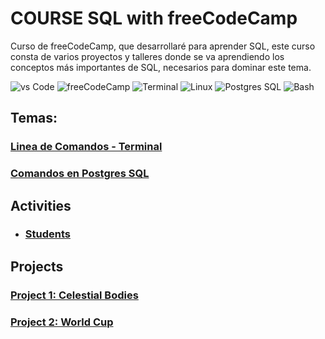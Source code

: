 # COURSE SQL with freeCodeCamp

Curso de freeCodeCamp, que desarrollaré para aprender SQL, este curso consta de varios proyectos y talleres donde se va aprendiendo los conceptos más importantes de SQL, necesarios para dominar este tema.

![vs Code](https://img.shields.io/badge/Vscode-007ACC?style=for-the-badge&logo=visualstudiocode&logoColor=white)
![freeCodeCamp](https://img.shields.io/badge/-freeCodeCamp-0A0A23?style=for-the-badge&logo=freecodecamp&logoColor=white)
![Terminal](https://img.shields.io/badge/Terminal-2E2E2E?style=for-the-badge&logo=Windows+Terminal&logoColor=ffffff)
![Linux](https://img.shields.io/badge/Linux-FCC624?style=for-the-badge&logo=linux&logoColor=black)
![Postgres SQL](https://img.shields.io/badge/postgresql-4169e1?style=for-the-badge&logo=postgresql&logoColor=white)
![Bash](https://img.shields.io/badge/-Bash-808080?style=for-the-badge&logo=gnubash&logoColor=4EAA25)


## Temas:

### [Linea de Comandos - Terminal]()

### [Comandos en Postgres SQL](commandsPSQL.md)


## Activities

- ### [Students](./students/)

## Projects
### [Project 1: Celestial Bodies](./1.celestialBodies/)

### [Project 2: World Cup](./2.worldCup/)